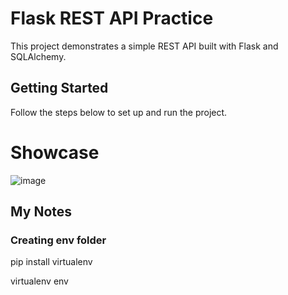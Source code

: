 # Flask REST API Practice

<p>This project demonstrates a simple REST API built with Flask and SQLAlchemy.</p>

## Getting Started

<p>Follow the steps below to set up and run the project.</p>

# Showcase
![image](https://github.com/user-attachments/assets/74e6903a-4c97-4439-83c5-e060612b79ce)


## My Notes

### Creating env folder
<p> pip install virtualenv </p>
<p> virtualenv env </p>